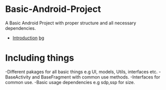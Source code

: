 # Basic-Android-Project
A Basic Android Project with proper structure and all necessary dependencies.

* [Introduction](.)
  [bg](.system.bg)

# Including things
-Different pakages for all basic things e.g UI, models, Utils, interfaces etc.
-BaseActivity and BaseFragment with common use methods.
-Interfaces for common use.
-Basic usage dependencies e.g sdp,ssp for size.
